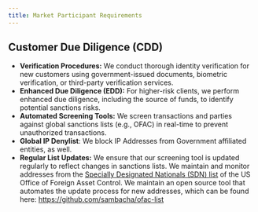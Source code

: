 ```yaml
---
title: Market Participant Requirements
---
```


## Customer Due Diligence (CDD)

-   **Verification Procedures:** We conduct thorough identity verification for new customers using government-issued
    documents, biometric verification, or third-party verification services.
-   **Enhanced Due Diligence (EDD):** For higher-risk clients, we perform enhanced due diligence, including the source
    of funds, to identify potential sanctions risks.
-   **Automated Screening Tools:** We screen transactions and parties against global sanctions lists (e.g., OFAC) in
    real-time to prevent unauthorized transactions.
-   **Global IP Denylist**: We block IP Addresses from Government affiliated entities, as well.
-   **Regular List Updates:** We ensure that our screening tool is updated regularly to reflect changes in sanctions
    lists. We maintain and monitor addresses from the
    [Specially Designated Nationals (SDN) list](https://home.treasury.gov/policy-issues/financial-sanctions/specially-designated-nationals-and-blocked-persons-list-sdn-human-readable-lists) of
    the US Office of Foreign Asset Control. We maintain an open source tool that automates the update process for new
    addresses, which can be found here: https://github.com/sambacha/ofac-list
